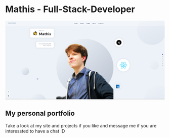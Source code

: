 # Mathis - Full-Stack-Developer
![Mathis](/assets/Screenshot%202023-04-27%20120649.png)

## My personal portfolio
Take a look at my site and projects if you like and message me if you are interessted to have a chat :D

